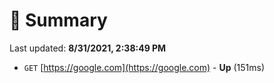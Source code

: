 # 📖 Summary
Last updated: **8/31/2021, 2:38:49 PM**

- `GET` [https://google.com](https://google.com) - **Up** (151ms)
